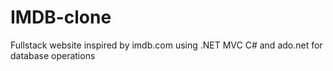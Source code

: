 # IMDB-clone
Fullstack website inspired by imdb.com
using .NET MVC C# and ado.net for database operations

